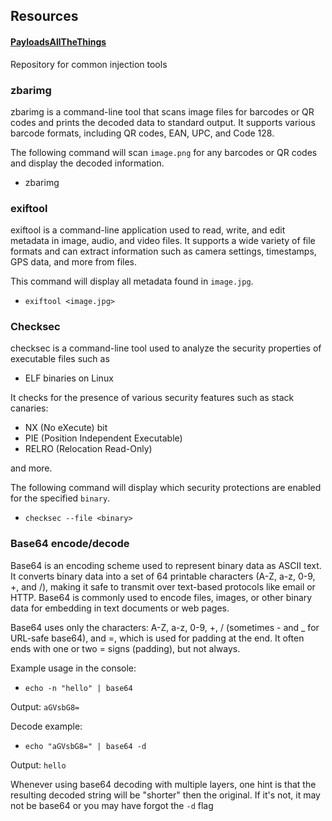 ## Resources

#### [PayloadsAllTheThings](https://github.com/swisskyrepo/PayloadsAllTheThings/tree/master)
Repository for common injection tools


### zbarimg
zbarimg is a command-line tool that scans image files for barcodes or QR codes and prints the decoded data to standard output. It supports various barcode formats, including QR codes, EAN, UPC, and Code 128.

The following command will scan `image.png` for any barcodes or QR codes and display the decoded information.

- zbarimg <file>

### exiftool
exiftool is a command-line application used to read, write, and edit metadata in image, audio, and video files. It supports a wide variety of file formats and can extract information such as camera settings, timestamps, GPS data, and more from files.

This command will display all metadata found in `image.jpg`.

- `exiftool <image.jpg>`

### Checksec
checksec is a command-line tool used to analyze the security properties of executable files such as

* ELF binaries on Linux 

It checks for the presence of various security features such as stack canaries: 

* NX (No eXecute) bit
* PIE (Position Independent Executable)
* RELRO (Relocation Read-Only)

and more.

The following command will display which security protections are enabled for the specified `binary`.
- `checksec --file <binary>`

### Base64 encode/decode
Base64 is an encoding scheme used to represent binary data as ASCII text. It converts binary data into a set of 64 printable characters (A-Z, a-z, 0-9, +, and /), making it safe to transmit over text-based protocols like email or HTTP. Base64 is commonly used to encode files, images, or other binary data for embedding in text documents or web pages.

Base64 uses only the characters: A-Z, a-z, 0-9, +, / (sometimes - and _ for URL-safe base64), and =, which is used for padding at the end. It often ends with one or two = signs (padding), but not always.

Example usage in the console:

- `echo -n "hello" | base64`

Output: `aGVsbG8=`

Decode example:

- `echo "aGVsbG8=" | base64 -d`

Output: `hello`

Whenever using base64 decoding with multiple layers, one hint is that the resulting decoded string will be "shorter" then the original. If it's not, it may not be base64 or you may have forgot the `-d` flag